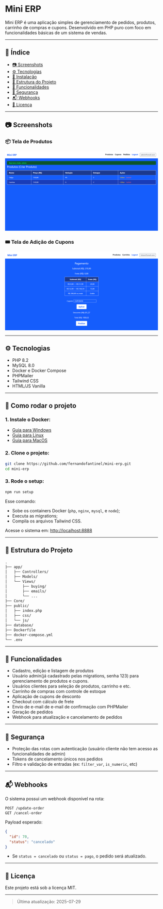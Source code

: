 # Mini ERP

Mini ERP é uma aplicação simples de gerenciamento de pedidos, produtos, carrinho de compras e cupons. Desenvolvido em PHP puro com foco em funcionalidades básicas de um sistema de vendas.

---

## 📑 Índice

- [📷 Screenshots](#-screenshots)
- [⚙️ Tecnologias](#-tecnologias)
- [🚀 Instalação](#️-como-rodar-o-projeto)
- [🧩 Estrutura do Projeto](#-estrutura-do-projeto)
- [🧪 Funcionalidades](#-funcionalidades)
- [🔐 Segurança](#-segurança)
- [📬 Webhooks](#-webhooks)
- [📝 Licença](#-licença)

---

## 📷 Screenshots

### 📦 Tela de Produtos
![Tela de Produtos](screenshots/products.png)

### 🎟️ Tela de Adição de Cupons
![Tela de inserção de Cupons](screenshots/coupons.png)

---

## ⚙️ Tecnologias

- PHP 8.2
- MySQL 8.0
- Docker e Docker Compose
- PHPMailer
- Tailwind CSS
- HTML/JS Vanilla

---

## 🚀 Como rodar o projeto

### 1. Instale o Docker:

- [Guia para Windows](https://docs.docker.com/desktop/install/windows-install/)
- [Guia para Linux](https://docs.docker.com/engine/install/)
- [Guia para MacOS](https://docs.docker.com/desktop/install/mac-install/)

### 2. Clone o projeto:

```bash
git clone https://github.com/fernandofantinel/mini-erp.git
cd mini-erp
```

### 3. Rode o setup:

```bash
npm run setup
```

Esse comando:
- Sobe os containers Docker (`php`, `nginx`, `mysql`, e `node`);
- Executa as migrations;
- Compila os arquivos Tailwind CSS.

Acesse o sistema em: [http://localhost:8888](http://localhost:8888)

---

## 🧩 Estrutura do Projeto

```
.
├── app/
│   ├── Controllers/
│   ├── Models/
│   └── Views/
│       ├── buying/
│       ├── emails/
│       └── ...
├── Core/
├── public/
│   ├── index.php
│   ├── css/
│   └── js/
├── database/
├── Dockerfile
├── docker-compose.yml
└── .env
```

---

## 🧪 Funcionalidades

- Cadastro, edição e listagem de produtos
- Usuário admin(já cadastrado pelas migrations, senha 123) para gerenciamento de produtos e cupons.
- Usuários clientes para seleção de produtos, carrinho e etc.
- Carrinho de compras com controle de estoque
- Aplicação de cupons de desconto
- Checkout com cálculo de frete
- Envio de e-mail de e-mail de confirmação com PHPMailer
- Geração de pedidos
- Webhook para atualização e cancelamento de pedidos

---

## 🔐 Segurança

- Proteção das rotas com autenticação (usuário cliente não tem acesso as funcionalidades de admin)
- Tokens de cancelamento únicos nos pedidos
- Filtro e validação de entradas (ex: `filter_var`, `is_numeric`, etc)

---

## 📬 Webhooks

O sistema possui um webhook disponível na rota:

```http
POST /update-order
GET /cancel-order
```

Payload esperado:
```json
{
  "id": 70,
  "status": "cancelado"
}
```

- Se `status = cancelado` ou `status = pago`, o pedido será atualizado.

---

## 📝 Licença

Este projeto está sob a licença MIT.

---

> Última atualização: 2025-07-29
